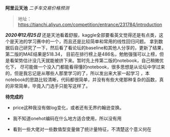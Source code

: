 **阿里云天池**
*二手车交易价格预测*

> 地址：https://tianchi.aliyun.com/competition/entrance/231784/introduction

***2020年12月25日***
还是天池看着舒服，kaggle全部要看英文觉得还是有点类，这个是天池的学习赛中的一个，而且还是比较简单和常用的线性回归问题。
拿到数据后自己研究了一下，然后看了看论坛的baseline和其他人分享的，更新了结果，第二版的MAE结果是518.34，
目前在排行榜上是486名，勉勉强强可以上榜，但是看架势估计没几天就能被挤下来。暂时先上传第二版的notebook，自己稍微优化下，
尽可能做一个没入门都能看得懂的notebook，很多思想是从论坛中学过来的，但是我忘记是从哪些人那里学习的了，所以发出来大家一起学习
，本notebook的思路比较清晰，代码都很简单，并没有有些大佬那种复杂的函数，真的非常简单，毕竟入门选手只能写这样了。

**待完成的**

* price这种我没有做log变化，或者还有无界约翰逊变换。

* 我不知道onehot编码在什么地方适合使用，所以没有用

* 看到一些大佬对一些数值型变量做了统计量特征，不清楚这个意义何在
